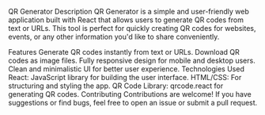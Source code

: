 QR Generator Description QR Generator is a simple and user-friendly web application built with React that allows users to generate QR codes from text or URLs. This tool is perfect for quickly creating QR codes for websites, events, or any other information you'd like to share conveniently.

Features Generate QR codes instantly from text or URLs. Download QR codes as image files. Fully responsive design for mobile and desktop users. Clean and minimalistic UI for better user experience. Technologies Used React: JavaScript library for building the user interface. HTML/CSS: For structuring and styling the app. QR Code Library: qrcode.react for generating QR codes.
Contributing Contributions are welcome! If you have suggestions or find bugs, feel free to open an issue or submit a pull request.
